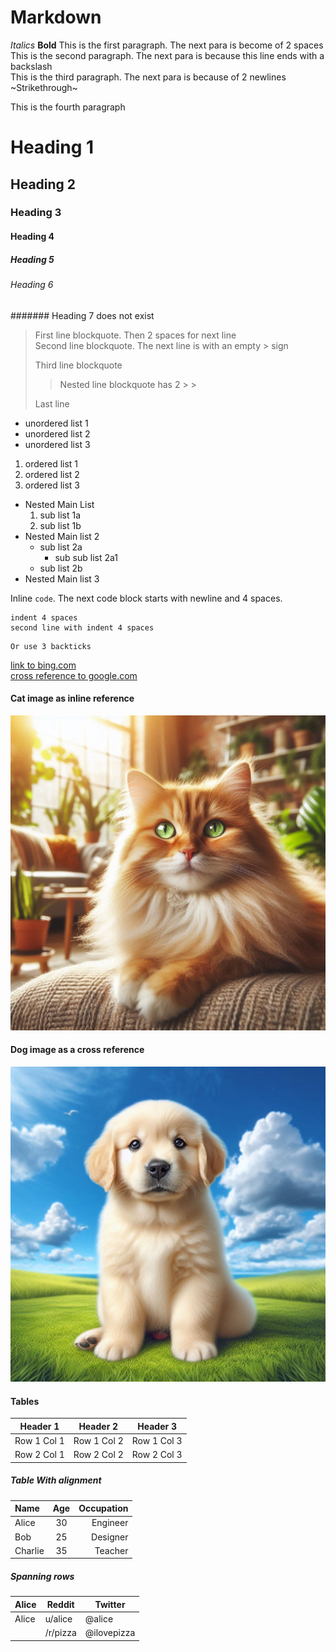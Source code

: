 # Markdown
*Italics* **Bold**
This is the first paragraph. The next para is become of 2 spaces  
This is the second paragraph. The next para is because this line ends with a backslash \
This is the third paragraph. The next para is because of 2 newlines  
~Strikethrough~

This is the fourth paragraph
# Heading 1
## Heading 2
### Heading 3
#### Heading 4
##### Heading 5
###### Heading 6
####### Heading 7 does not exist  
> First line blockquote. Then 2 spaces for next line  
> Second line blockquote. The next line is with an empty > sign
>
> Third line blockquote
>
> > Nested line blockquote has 2 > >
>
> Last line

* unordered list 1
* unordered list 2
* unordered list 3

1. ordered list 1
1. ordered list 2
1. ordered list 3

* Nested Main List
    1. sub list 1a
    1. sub list 1b
* Nested Main list 2
    + sub list 2a
        * sub sub list 2a1
    + sub list 2b
* Nested Main list 3

Inline `code`. The next code block starts with newline and 4 spaces.

    indent 4 spaces
    second line with indent 4 spaces

```
Or use 3 backticks
```
[link to bing.com](www.bing.com)  
[cross reference to google.com][id]  
#### Cat image as inline reference
![cat image](images/cat.jpg)  
#### Dog image as a cross reference
![dog image][dogid]

[id]: www.google.com "Google"
[dogid]: images/dog.jpg "Dog"

#### Tables

| Header 1 | Header 2 | Header 3 |
|----------|----------|----------|
| Row 1 Col 1 | Row 1 Col 2 | Row 1 Col 3 |
| Row 2 Col 1 | Row 2 Col 2 | Row 2 Col 3 |

##### Table With alignment

| Name       | Age | Occupation   |
|:-----------|:---:|-------------:|
| Alice      |  30 |     Engineer |
| Bob        |  25 |     Designer |
| Charlie    |  35 |      Teacher |

##### Spanning rows

| Alice | Reddit   | Twitter     |
| ----- | -------- | ----------- |
| Alice | u/alice  | @alice      |
|       | /r/pizza | @ilovepizza |


